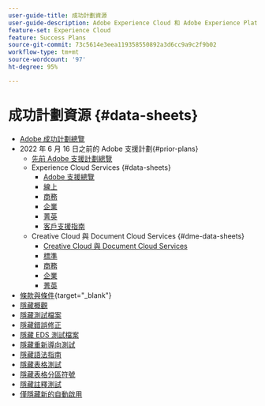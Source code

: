 ```yaml
---
user-guide-title: 成功計劃資源
user-guide-description: Adobe Experience Cloud 和 Adobe Experience Platform 的成功計劃和支援資源。
feature-set: Experience Cloud
feature: Success Plans
source-git-commit: 73c5614e3eea119358550892a3d6cc9a9c2f9b02
workflow-type: tm+mt
source-wordcount: '97'
ht-degree: 95%

---
```



# 成功計劃資源 {#data-sheets}

+ [Adobe 成功計劃總覽](overview.md)
+ 2022 年 6 月 16 日之前的 Adobe 支援計劃{#prior-plans}
   + [先前 Adobe 支援計劃總覽](overview-prior-plans.md)
   + Experience Cloud Services {#data-sheets}
      + [Adobe 支援總覽](dx-overview.md)
      + [線上](online.md)
      + [商務](business.md)
      + [企業](enterprise.md)
      + [菁英](elite.md)
      + [客戶支援指南](support-guide.md)
   + Creative Cloud 與 Document Cloud Services {#dme-data-sheets}
      + [Creative Cloud 與 Document Cloud Services](dme-overview.md)
      + [標準](dme-standard.md)
      + [商務](dme-business.md)
      + [企業](dme-enterprise.md)
      + [菁英](dme-elite.md)
+ [條款與條件](https://helpx.adobe.com/tw/support/programs/support-policies-terms-conditions.html){target="_blank"}
+ [隱藏概觀](hidden-overview.md)
+ [隱藏測試檔案](hidden-test.md)
+ [隱藏錯誤修正](hidden/bug-fixes.md)
+ [隱藏 EDS 測試檔案](hidden/test-page.md)
+ [隱藏重新導向測試](hidden/test-redirection.md)
+ [隱藏語法指南](hidden/syntax-style-guide.md)
+ [隱藏表格測試](hidden/tables.md)
+ [隱藏表格分區符號](hidden/table-breaks.md)
+ [隱藏註釋測試](hidden/note-test.md)
+ [僅隱藏新的自動啟用](hidden/autoactivate.md)

<!--
+ [Hidden table breaks](hidden/table-breaks.md)


Articles must be added to this TOC file in order to render.

Use this list format to specify links to articles and section headings that expand and collapse in the left rail of the user guide.

An article link CANNOT be used as a section heading.
-->
